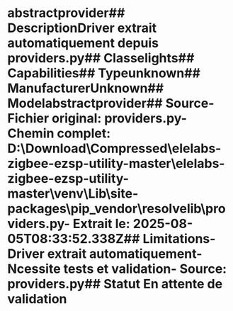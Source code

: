 # abstractprovider##  DescriptionDriver extrait automatiquement depuis providers.py##  Classelights##  Capabilities##  Typeunknown##  ManufacturerUnknown##  Modelabstractprovider##  Source- **Fichier original**: providers.py- **Chemin complet**: D:\Download\Compressed\elelabs-zigbee-ezsp-utility-master\elelabs-zigbee-ezsp-utility-master\venv\Lib\site-packages\pip\_vendor\resolvelib\providers.py- **Extrait le**: 2025-08-05T08:33:52.338Z##  Limitations- Driver extrait automatiquement- Ncessite tests et validation- Source: providers.py##  Statut En attente de validation